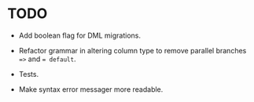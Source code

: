 TODO
====

*   Add boolean flag for DML migrations.

*   Refactor grammar in altering column type to remove parallel branches `=>`
    and `= default`.

*   Tests.

*   Make syntax error messager more readable.
